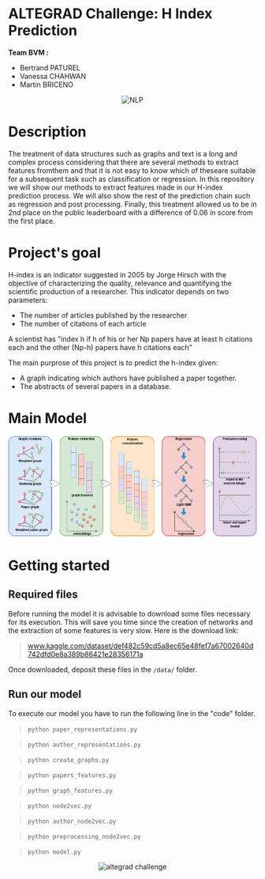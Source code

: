 # ALTEGRAD Challenge: H Index Prediction
**Team BVM :**

* Bertrand PATUREL
* Vanessa CHAHWAN 
* Martin BRICENO 

<p align="center">
  <img src="https://www.smartdatacollective.com/wp-content/uploads/2018/03/Natural-Language-Processing-NLP-AI-780x445.jpg.webp" width="400" title="NLP">
</p>

# Description
The treatment of data structures such as graphs and text is a long and complex process considering that there are several methods to extract features fromthem and that it is not easy to know which of theseare suitable for a subsequent task such as classification or regression.
In this repository we will show our methods to extract features  made  in  our  H-index  prediction  process. We will also show the rest of the prediction chain such as regression and post processing. Finally, this treatment allowed us to be in 2nd place on the public leaderboard with a difference of 0.06 in score from the first place.

# Project's goal

H-index  is  an  indicator  suggested  in  2005  by  Jorge  Hirsch with the objective of characterizing the quality, relevance and quantifying the scientific production of a researcher. 
This indicator depends on two parameters:
- The number of articles published by the researcher
- The number of citations of each article

A scientist has "index h if h of his or her Np papers have at least h citations each and the other (Np-h) papers have h citations each"

The main purprose of this project is to predict the h-index given:
- A graph indicating which authors have published a paper together.
- The abstracts of several papers in a database.

# Main Model
<p align="center">
  <img src="./main-model.png">
</p>


# Getting started
## Required files

Before running the model it is advisable to download some files necessary for its execution. This will save you time since the creation of networks and the extraction of some features is very slow. Here is the download link:

> www.kaggle.com/dataset/def482c59cd5a8ec65e48fef7a67002640d742dfd0e8a389b86421e28356171a

Once downloaded, deposit these files in the ```/data/``` folder.

## Run our model

To execute our model you have to run the following line in the "code" folder.


> ```python paper_representations.py```

> ```python author_representations.py```

> ```python create_graphs.py```

> ```python papers_features.py```

> ```python graph_features.py```

> ```python node2vec.py```

> ```python author_node2vec.py```

> ```python preprocessing_node2vec.py```

> ```python model.py```

<p align="center">
  <img src="https://grandes-ecoles.studyrama.com/sites/default/files/styles/content/public/institut-polytechnique-de-paris.jpeg?itok=_Puxulb6" width="300" title="altegrad challenge">
</p>
